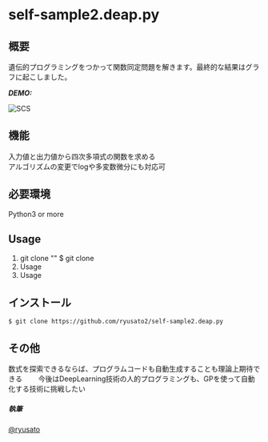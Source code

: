 # self-sample2.deap.py


## 概要

遺伝的プログラミングをつかって関数同定問題を解きます。最終的な結果はグラフに起こしました。

***DEMO:***

![SCS](http://imgur.com/a/QLw87 "サンプル")

## 機能


入力値と出力値から四次多項式の関数を求める  
アルゴリズムの変更でlogや多変数微分にも対応可  
 


## 必要環境  

Python3 or more  

## Usage

1. git clone ""
    $ git clone
2. Usage
3. Usage

## インストール

    $ git clone https://github.com/ryusato2/self-sample2.deap.py

## その他

数式を探索できるならば、プログラムコードも自動生成することも理論上期待できる　　
今後はDeepLearning技術の人的プログラミングも、GPを使って自動化する技術に挑戦したい　　

##### 執筆

[@ryusato](https://facebook.com/baranohana.jp)


